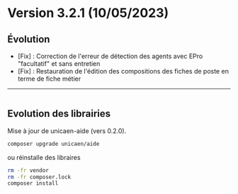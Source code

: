 Version 3.2.1 (10/05/2023)
====

Évolution
---

- [Fix] : Correction de l'erreur de détection des agents avec EPro "facultatif" et sans entretien
- [Fix] : Restauration de l'édition des compositions des fiches de poste en terme de fiche métier

---

```postgresql
```

Evolution des librairies 
---

Mise à jour de unicaen-aide (vers 0.2.0).
```bash
composer upgrade unicaen/aide
```

ou réinstalle des libraires 
```bash
rm -fr vendor
rm -fr composer.lock
composer install
```
